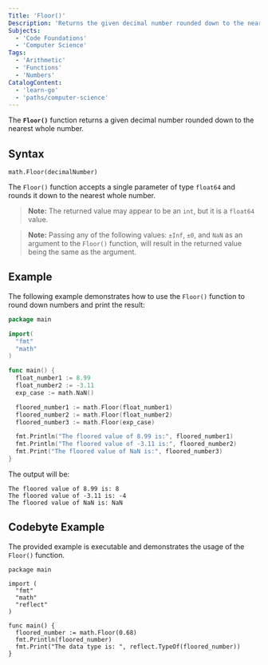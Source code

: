 ```yaml
---
Title: 'Floor()'
Description: 'Returns the given decimal number rounded down to the nearest whole number.'
Subjects:
  - 'Code Foundations'
  - 'Computer Science'
Tags:
  - 'Arithmetic'
  - 'Functions'
  - 'Numbers'
CatalogContent:
  - 'learn-go'
  - 'paths/computer-science'
---
```


The **`Floor()`** function returns a given decimal number rounded down to the nearest whole number.

## Syntax

```pseudo
math.Floor(decimalNumber)
```

The `Floor()` function accepts a single parameter of type `float64` and rounds it down to the nearest whole number.

> **Note:** The returned value may appear to be an `int`, but it is a `float64` value.

<!---blank--->

> **Note:** Passing any of the following values: `±Inf`, `±0`, and `NaN` as an argument to the `Floor()` function, will result in the returned value being the same as the argument.

## Example

The following example demonstrates how to use the `Floor()` function to round down numbers and print the result:

```go
package main

import(
  "fmt"
  "math"
)

func main() {
  float_number1 := 8.99
  float_number2 := -3.11
  exp_case := math.NaN()

  floored_number1 := math.Floor(float_number1)
  floored_number2 := math.Floor(float_number2)
  floored_number3 := math.Floor(exp_case)

  fmt.Println("The floored value of 8.99 is:", floored_number1)
  fmt.Println("The floored value of -3.11 is:", floored_number2)
  fmt.Print("The floored value of NaN is:", floored_number3)
}
```

The output will be:

```shell
The floored value of 8.99 is: 8
The floored value of -3.11 is: -4
The floored value of NaN is: NaN
```

## Codebyte Example

The provided example is executable and demonstrates the usage of the `Floor()` function.

```codebyte/golang
package main

import (
  "fmt"
  "math"
  "reflect"
)

func main() {
  floored_number := math.Floor(0.68)
  fmt.Println(floored_number)
  fmt.Print("The data type is: ", reflect.TypeOf(floored_number))
}
```
